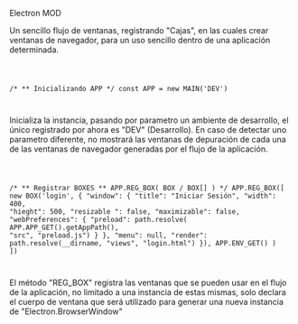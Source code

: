 Electron MOD

Un sencillo flujo de ventanas, registrando "Cajas", en las cuales crear ventanas de navegador, para un uso sencillo dentro de una aplicación determinada.

<code>

/*
** Inicializando APP
*/
const APP = new MAIN('DEV')

</code>

Inicializa la instancia, pasando por parametro un ambiente de desarrollo, el único registrado por ahora es "DEV" (Desarrollo). En caso de detectar uno parametro diferente, no mostrará las ventanas de depuración de cada una de las ventanas de navegador generadas por el flujo de la aplicación.

<code>

/*
** Registrar BOXES
** APP.REG_BOX( BOX / BOX[] )
*/
APP.REG_BOX([
    new BOX('login', {
        "window": {
            "title": "Iniciar Sesión",
            "width": 400,
            "hieght": 500,
            "resizable ": false,
            "maximizable": false,
            "webPreferences": {
                "preload": path.resolve( APP.APP_GET().getAppPath(), "src", "preload.js")
            }
        },
        "menu": null,
        "render": path.resolve(__dirname, "views", "login.html")
    }),
    APP.ENV_GET()
    )
    ])

</code>

El método "REG_BOX" registra las ventanas que se pueden usar en el flujo de la aplicación, no limitado a una instancia de estas mismas, solo declara el cuerpo de ventana que será utilizado para generar una nueva instancia de "Electron.BrowserWindow"
